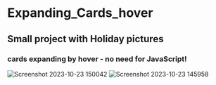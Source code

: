 ﻿# Expanding_Cards_hover
## Small project with Holiday pictures
### cards expanding by hover - no need for JavaScript!
![Screenshot 2023-10-23 150042](https://github.com/CarolaZapp/Expanding_Cards_hover/assets/101559000/e21fed99-2088-47e1-b97f-c13e0b06e1c4)
![Screenshot 2023-10-23 145958](https://github.com/CarolaZapp/Expanding_Cards_hover/assets/101559000/ffaa30de-9f30-414c-a22b-ecd2d80b7ffb)
